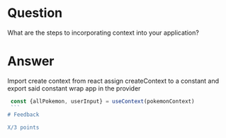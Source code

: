 # Question

What are the steps to incorporating context into your application?

# Answer

Import create context from react 
assign createContext to a constant and 
export said constant
wrap app in the provider

   ```js
    const {allPokemon, userInput} = useContext(pokemonContext)
    ```
# Feedback

X/3 points
